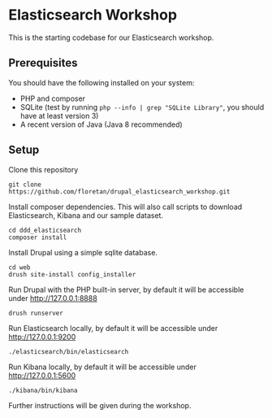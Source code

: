 # Elasticsearch Workshop

This is the starting codebase for our Elasticsearch workshop.

## Prerequisites

You should have the following installed on your system:

- PHP and composer
- SQLite (test by running ```php --info | grep "SQLite Library"```, you should have at least version 3)
- A recent version of Java (Java 8 recommended)

## Setup

Clone this repository
```
git clone https://github.com/floretan/drupal_elasticsearch_workshop.git
```

Install composer dependencies. This will also call scripts to download Elasticsearch, Kibana and our sample dataset.
```
cd ddd_elasticsearch
composer install
```

Install Drupal using a simple sqlite database.
```
cd web
drush site-install config_installer
```

Run Drupal with the PHP built-in server, by default it will be accessible under http://127.0.0.1:8888
```
drush runserver
```

Run Elasticsearch locally, by default it will be accessible under http://127.0.0.1:9200
```
./elasticsearch/bin/elasticsearch
```

Run Kibana locally, by default it will be accessible under http://127.0.0.1:5600
```
./kibana/bin/kibana
```

Further instructions will be given during the workshop.
